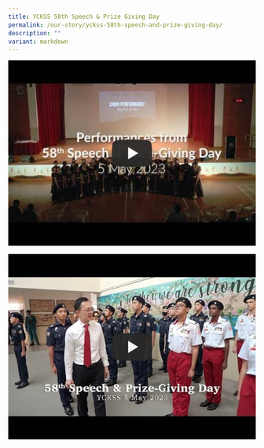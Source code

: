```yaml
---
title: YCKSS 58th Speech & Prize Giving Day
permalink: /our-story/yckss-58th-speech-and-prize-giving-day/
description: ""
variant: markdown
---
```

[![Performances from 58th Speech &amp; Prize Giving Day 5 May 2023](/images/Our%20Story/58SpeechDayConcert.jpg)](https://www.youtube.com/watch?v=UpBOuxauBJw "Performances from 58th Speech &amp; Prize Giving Day 5 May 2023")

[![Highlights from 58th Speech & Prize Giving Day](/images/Our%20Story/58SpeechDayGOH.jpg)](https://www.youtube.com/watch?v=Rcnx3RyomJY "Highlights from 58th Speech & Prize Giving Day")
